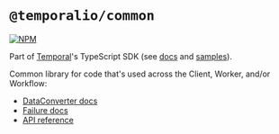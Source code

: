 # `@temporalio/common`

[![NPM](https://img.shields.io/npm/v/@temporalio/common?style=for-the-badge)](https://www.npmjs.com/package/@temporalio/common)

Part of [Temporal](https://temporal.io)'s TypeScript SDK (see [docs](https://docs.temporal.io/docs/typescript/introduction/) and [samples](https://github.com/temporalio/samples-typescript)).

Common library for code that's used across the Client, Worker, and/or Workflow:

- [DataConverter docs](https://docs.temporal.io/docs/typescript/data-converters)
- [Failure docs](https://docs.temporal.io/docs/typescript/handling-failure)
- [API reference](https://typescript.temporal.io/api/namespaces/common)
